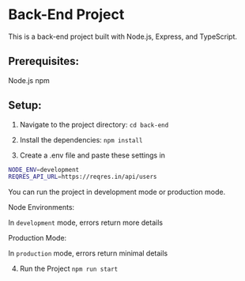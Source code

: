 # Back-End Project

This is a back-end project built with Node.js, Express, and TypeScript.

## Prerequisites:

Node.js
npm

## Setup:

1. Navigate to the project directory:
   `cd back-end`

2. Install the dependencies:
   `npm install`

3. Create a .env file and paste these settings in

```bash
NODE_ENV=development
REQRES_API_URL=https://reqres.in/api/users
```

You can run the project in development mode or production mode.

Node Environments:

In `development` mode, errors return more details

Production Mode:

In `production` mode, errors return minimal details

4. Run the Project
   `npm run start`
